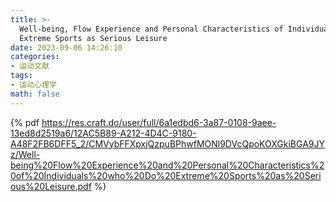 ```yaml
---
title: >-
  Well-being, Flow Experience and Personal Characteristics of Individuals who Do
  Extreme Sports as Serious Leisure
date: 2023-09-06 14:26:10
categories:
- 运动文献
tags:
- 运动心理学
math: false
---
```


{% pdf https://res.craft.do/user/full/6a1edbd6-3a87-0108-9aee-13ed8d2519a6/12AC5B89-A212-4D4C-9180-A48F2FB6DFF5_2/CMVybFFXpxjQzpuBPhwfMONl9DVcQpoKOXGkiBGA9JYz/Well-being%20Flow%20Experience%20and%20Personal%20Characteristics%20of%20Individuals%20who%20Do%20Extreme%20Sports%20as%20Serious%20Leisure.pdf %}
